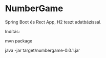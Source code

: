 # NumberGame
Spring Boot és Rect App, H2 teszt adatbázissal.

Indítás:

mvn package

java -jar target/numbergame-0.0.1.jar

